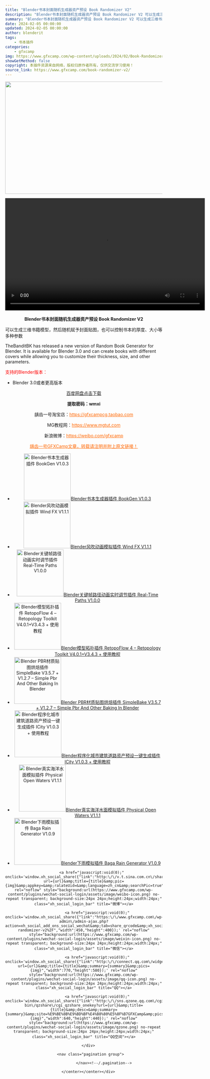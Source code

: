 ```yaml
---
title: "Blender书本封面随机生成器资产预设 Book Randomizer V2"
description: "Blender书本封面随机生成器资产预设 Book Randomizer V2 可以生成三维书籍模型，然后随机赋予封面贴图，也可以控制书本的厚度、大小等多种参数 TheBanditBK has rel..."
summary: "Blender书本封面随机生成器资产预设 Book Randomizer V2 可以生成三维书籍模型，然后随机赋予封面贴图，也可以控制书本的厚度、大小等多种参数 TheBanditBK has rel..."
date: 2024-02-05 00:00:00
updated: 2024-02-05 00:00:00
author: blenderit
tags: 
    - 书本插件
categories:
    - gfxcamp
img: https://www.gfxcamp.com/wp-content/uploads/2024/02/Book-Randomizer-V2.jpg
showGetMethod: false
copyright: 本插件资源来自网络，版权归原作者所有，仅供交流学习使用！
source_link: https://www.gfxcamp.com/book-randomizer-v2/
---
```

<div><p><img decoding="async" class="aligncenter size-full wp-image-118427" src="https://www.gfxcamp.com/wp-content/uploads/2024/02/Book-Randomizer-V2.jpg" data-src="https://www.gfxcamp.com/wp-content/uploads/2024/02/Book-Randomizer-V2.jpg" alt="" width="640" height="360" data-srcset="https://www.gfxcamp.com/wp-content/uploads/2024/02/Book-Randomizer-V2.jpg 640w, https://www.gfxcamp.com/wp-content/uploads/2024/02/Book-Randomizer-V2-150x84.jpg 150w" data-sizes="(max-width: 640px) 100vw, 640px"><br>
</p><center><div style="width: 640px;" class="wp-video"><!--[if lt IE 9]><script>document.createElement('video');</script><![endif]-->
<video class="wp-video-shortcode" id="video-118426-1" width="640" height="360" preload="true" controls="controls"><source type="video/mp4" src="http://cloud.video.taobao.com/play/u/null/p/1/e/6/t/1/448837368408.mp4?_=1"></source><a href="http://cloud.video.taobao.com/play/u/null/p/1/e/6/t/1/448837368408.mp4">http://cloud.video.taobao.com/play/u/null/p/1/e/6/t/1/448837368408.mp4</a></video></div><center><br>
<strong>Blender书本封面随机生成器资产预设 Book Randomizer V2</strong>
<p style="text-align: left;">可以生成三维书籍模型，然后随机赋予封面贴图，也可以控制书本的厚度、大小等多种参数</p>
<p style="text-align: left;">TheBanditBK has released a new version of Random Book Generator for Blender. It is available for Blender 3.0 and can create books with different covers while allowing you to customize their thickness, size, and other parameters.</p>
<p style="text-align: left;"><span style="color: #ff0000;">支持的Blender版本：</span></p>
<ul>
<li style="text-align: left;">Blender 3.0或者更高版本</li>
</ul>
<p style="text-align: center;"><a class="maxbutton-3 maxbutton maxbutton-baidu" target="_blank" rel="noopener" href="https://pan.baidu.com/s/1GxqS1P-Un48Fab4ks3jRNQ?pwd=wmxi"><span class="mb-text">百度网盘点击下载</span></a></p>
<p style="text-align: center;"><strong>提取密码：wmxi</strong></p>
<div class="awac-wrapper"><div class="awac widget block-4"><p style="text-align: center;">龋齿一号淘宝店：<span style="color: #ff6600;"><a style="color: #ff6600;" href="https://gfxcampcg.taobao.com" target="_blank" rel="noopener">https://gfxcampcg.taobao.com</a></span></p>
<p style="text-align: center;">MG教程网：<span style="color: #ff6600;"><a style="color: #ff6600;" href="https://www.mgtut.com" target="_blank" rel="noopener">https://www.mgtut.com</a></span></p>
<p style="text-align: center;">新浪微博：<span style="color: #ff6600;"><a style="color: #ff6600;" href="https://weibo.com/gfxcamp" target="_blank" rel="noopener">https://weibo.com/gfxcamp</a></span></p>
<p style="text-align: center;"><span style="color: #ff6600;"><a style="color: #ff6600;" href="https://www.gfxcamp.com/" target="_blank" rel="noopener">龋齿一号GFXCamp文章，转载请注明并附上原文链接！</a></span></p></div></div>
<div class="wp_rp_wrap  wp_rp_vertical" id="wp_rp_first"><div class="wp_rp_content"><ul class="related_post wp_rp"><li data-position="0" data-poid="in-118423" data-post-type="none"><a href="https://www.gfxcamp.com/bookgen/" class="wp_rp_thumbnail"><img src="https://www.gfxcamp.com/wp-content/uploads/2024/02/BookGen-V1.0.3-150x150.jpg" data-src="https://www.gfxcamp.com/wp-content/uploads/2024/02/BookGen-V1.0.3-150x150.jpg" alt="Blender书本生成器插件 BookGen V1.0.3" width="150" height="150"></a><a href="https://www.gfxcamp.com/bookgen/" class="wp_rp_title">Blender书本生成器插件 BookGen V1.0.3</a></li><li data-position="1" data-poid="in-122122" data-post-type="none"><a href="https://www.gfxcamp.com/wind-fx/" class="wp_rp_thumbnail"><img src="https://www.gfxcamp.com/wp-content/uploads/2024/06/Wind-Fx-150x150.jpg" data-src="https://www.gfxcamp.com/wp-content/uploads/2024/06/Wind-Fx-150x150.jpg" alt="Blender风吹动画模拟插件 Wind FX V1.1.1" width="150" height="150"></a><a href="https://www.gfxcamp.com/wind-fx/" class="wp_rp_title">Blender风吹动画模拟插件 Wind FX V1.1.1</a></li><li data-position="2" data-poid="in-122117" data-post-type="none"><a href="https://www.gfxcamp.com/real-time-paths/" class="wp_rp_thumbnail"><img src="https://www.gfxcamp.com/wp-content/uploads/2024/06/Real-Time-Paths-150x150.jpg" data-src="https://www.gfxcamp.com/wp-content/uploads/2024/06/Real-Time-Paths-150x150.jpg" alt="Blender关键帧路径动画实时调节插件 Real-Time Paths V1.0.0" width="150" height="150"></a><a href="https://www.gfxcamp.com/real-time-paths/" class="wp_rp_title">Blender关键帧路径动画实时调节插件 Real-Time Paths V1.0.0</a></li><li data-position="3" data-poid="in-108132" data-post-type="none"><a href="https://www.gfxcamp.com/retopoflow-3-retopology-toolkit/" class="wp_rp_thumbnail"><img src="https://www.gfxcamp.com/wp-content/uploads/2022/11/Retopoflow-3-Retopology-Toolkit-For-Blender-150x150.jpg" data-src="https://www.gfxcamp.com/wp-content/uploads/2022/11/Retopoflow-3-Retopology-Toolkit-For-Blender-150x150.jpg" alt="Blender模型拓扑插件 RetopoFlow 4 – Retopology Toolkit V4.0.1+V3.4.3 + 使用教程" width="150" height="150"></a><a href="https://www.gfxcamp.com/retopoflow-3-retopology-toolkit/" class="wp_rp_title">Blender模型拓扑插件 RetopoFlow 4 – Retopology Toolkit V4.0.1+V3.4.3 + 使用教程</a></li><li data-position="4" data-poid="in-91786" data-post-type="none"><a href="https://www.gfxcamp.com/blender-simplebake/" class="wp_rp_thumbnail"><img src="https://www.gfxcamp.com/wp-content/uploads/2021/01/Simplebake-Simple-Pbr-And-Other-Baking-In-Blender-150x150.jpg" data-src="https://www.gfxcamp.com/wp-content/uploads/2021/01/Simplebake-Simple-Pbr-And-Other-Baking-In-Blender-150x150.jpg" alt="Blender PBR材质贴图烘焙插件 SimpleBake V3.5.7 + V1.2.7 – Simple Pbr And Other Baking In Blender" width="150" height="150"></a><a href="https://www.gfxcamp.com/blender-simplebake/" class="wp_rp_title">Blender PBR材质贴图烘焙插件 SimpleBake V3.5.7 + V1.2.7 – Simple Pbr And Other Baking In Blender</a></li><li data-position="5" data-poid="in-122087" data-post-type="none"><a href="https://www.gfxcamp.com/blender-icity/" class="wp_rp_thumbnail"><img src="https://www.gfxcamp.com/wp-content/uploads/2024/06/Bender-iCity-150x150.jpg" data-src="https://www.gfxcamp.com/wp-content/uploads/2024/06/Bender-iCity-150x150.jpg" alt="Blender程序化城市建筑道路资产预设一键生成插件 ICity V1.0.3 + 使用教程" width="150" height="150"></a><a href="https://www.gfxcamp.com/blender-icity/" class="wp_rp_title">Blender程序化城市建筑道路资产预设一键生成插件 ICity V1.0.3 + 使用教程</a></li><li data-position="6" data-poid="in-121486" data-post-type="none"><a href="https://www.gfxcamp.com/physical-open-waters/" class="wp_rp_thumbnail"><img src="https://www.gfxcamp.com/wp-content/uploads/2024/05/Physical-Open-Waters-150x150.jpg" data-src="https://www.gfxcamp.com/wp-content/uploads/2024/05/Physical-Open-Waters-150x150.jpg" alt="Blender真实海洋水面模拟插件 Physical Open Waters V1.1.1" width="150" height="150"></a><a href="https://www.gfxcamp.com/physical-open-waters/" class="wp_rp_title">Blender真实海洋水面模拟插件 Physical Open Waters V1.1.1</a></li><li data-position="7" data-poid="in-111251" data-post-type="none"><a href="https://www.gfxcamp.com/baga-rain-generator/" class="wp_rp_thumbnail"><img src="https://www.gfxcamp.com/wp-content/uploads/2023/04/Baga-Rain-Generator-150x150.jpg" data-src="https://www.gfxcamp.com/wp-content/uploads/2023/04/Baga-Rain-Generator-150x150.jpg" alt="Blender下雨模拟插件 Baga Rain Generator V1.0.9" width="150" height="150"></a><a href="https://www.gfxcamp.com/baga-rain-generator/" class="wp_rp_title">Blender下雨模拟插件 Baga Rain Generator V1.0.9</a></li></ul></div></div>
<script type="text/javascript">
	if(typeof window.xh_social_share!='function'){
		window.xh_social_share=function(settings){
			if(!settings||typeof settings!='object'){return;}
			var url = encodeURIComponent(location.href);
			var title = encodeURIComponent(document.title);
			var summary = document.querySelector('.entry-content') || document.querySelector('article') || document.querySelector('main') || document.querySelector('body') || '';
			var pic = '';
			if(summary){
				[].forEach.call(summary.querySelectorAll('img'), function(a){ pic += (pic?'||':'') + encodeURIComponent(a.src); });
				summary = encodeURIComponent(summary.innerText.replace(/\r|\n|\t/g,'').replace(/ +/g,' ').replace(/<!--(.*)\/\/-->/g,'').substr(0,80));
			}

			var link =typeof settings.link!='undefined'?settings.link:'';
			if(!link||link.length<=0){return;}
			if(!/summary/.test(link) && summary) {
				title = title + ': ' + summary + '.. ';
			}
			
			link = link.replace("{url}",url).replace("{title}",title).replace("{summary}",summary).replace("{img}",pic);
			var iWidth=typeof settings.width!='undefined'?settings.width: 450;
			var	iHeight=typeof settings.height!='undefined'?settings.height: 450;
			var iTop = (window.screen.height-30-iHeight)/2; //获得窗口的垂直位置;
			var iLeft = (window.screen.width-10-iWidth)/2; //获得窗口的水平位置;
			window.open(link, 'share', 'height='+iHeight+',innerHeight='+iHeight+',width='+iWidth+',innerWidth='+iWidth+',top='+iTop+',left='+iLeft+',menubar=0,scrollbars=1,resizable=1,status=1,titlebar=0,toolbar=0,location=1');
		}
	}
</script>
<div class="xh_social_box" style="clear:both;">
           <a href="javascript:void(0);" onclick='window.xh_social_share({"link":"http:\/\/v.t.sina.com.cn\/share\/share.php?url={url}&amp;title={title}&amp;pic={img}&amp;appkey=&amp;ralateUid=&amp;language=zh_cn&amp;searchPic=true","width":600,"height":350});' rel="noflow" style="background:url(https://www.gfxcamp.com/wp-content/plugins/wechat-social-login/assets/image/weibo-icon.png) no-repeat transparent; background-size:24px 24px;height:24px;width:24px;" class="xh_social_login_bar" title="微博"></a>
                <a href="javascript:void(0);" onclick='window.xh_social_share({"link":"https:\/\/www.gfxcamp.com\/wp-admin\/admin-ajax.php?action=xh_social_add_ons_social_wechat&amp;tab=share_qrcode&amp;xh_social_add_ons_social_wechat=ef7deae355&amp;notice_str=4584119791&amp;hash=ad927a894871a487a755ed1a321ba65b&amp;url=https%3A%2F%2Fwww.gfxcamp.com%2Fbook-randomizer-v2%2F","width":450,"height":400});' rel="noflow" style="background:url(https://www.gfxcamp.com/wp-content/plugins/wechat-social-login/assets/image/weixin-icon.png) no-repeat transparent; background-size:24px 24px;height:24px;width:24px;" class="xh_social_login_bar" title="微信"></a>
                <a href="javascript:void(0);" onclick='window.xh_social_share({"link":"http:\/\/connect.qq.com\/widget\/shareqq\/index.html?url={url}&amp;title={title}&amp;summary={summary}&amp;pics={img}","width":770,"height":580});' rel="noflow" style="background:url(https://www.gfxcamp.com/wp-content/plugins/wechat-social-login/assets/image/qq-icon.png) no-repeat transparent; background-size:24px 24px;height:24px;width:24px;" class="xh_social_login_bar" title="QQ"></a>
                <a href="javascript:void(0);" onclick='window.xh_social_share({"link":"http:\/\/sns.qzone.qq.com\/cgi-bin\/qzshare\/cgi_qzshare_onekey?url={url}&amp;title={title}&amp;desc=&amp;summary={summary}&amp;site=%E9%BE%8B%E9%BD%BF%E4%B8%80%E5%8F%B7GFXCamp&amp;pics={img}","width":640,"height":440});' rel="noflow" style="background:url(https://www.gfxcamp.com/wp-content/plugins/wechat-social-login/assets/image/qzone.png) no-repeat transparent; background-size:24px 24px;height:24px;width:24px;" class="xh_social_login_bar" title="QQ空间"></a>
        </div>
          <nav class="pagination group">
                      </nav><!--/.pagination-->
        </center></center></div>